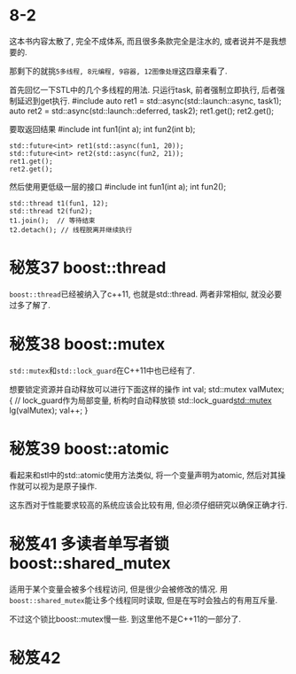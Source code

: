 # 8-2

这本书内容太散了, 完全不成体系, 而且很多条款完全是注水的, 或者说并不是我想要的.

那剩下的就挑`5多线程, 8元编程, 9容器, 12图像处理`这四章来看了.

首先回忆一下STL中的几个多线程的用法.
只运行task, 前者强制立即执行, 后者强制延迟到get执行.
    #include <future>
	auto ret1 = std::async(std::launch::async, task1);
	auto ret2 = std::async(std::launch::deferred, task2);
	ret1.get();
	ret2.get();

要取返回结果
    #include <future>
    int fun1(int a);
    int fun2(int b);
    
    std::future<int> ret1(std::async(fun1, 20));
    std::future<int> ret2(std::async(fun2, 21));
    ret1.get();
    ret2.get();

然后使用更低级一层的接口
    #include <future>
    int fun1(int a);
    int fun2();

	std::thread t1(fun1, 12);
	std::thread t2(fun2);
    t1.join();  // 等待结束
    t2.detach(); // 线程脱离并继续执行

# 秘笈37 boost::thread

`boost::thread`已经被纳入了c++11, 也就是std::thread.
两者非常相似, 就没必要过多了解了.

# 秘笈38 boost::mutex

`std::mutex`和`std::lock_guard`在C++11中也已经有了.

想要锁定资源并自动释放可以进行下面这样的操作
	int val;
	std::mutex valMutex;
	{
        // lock_guard作为局部变量, 析构时自动释放锁
		std::lock_guard<std::mutex> lg(valMutex); 
		val++;
	}

# 秘笈39 boost::atomic

看起来和stl中的std::atomic使用方法类似, 将一个变量声明为atomic, 然后对其操作就可以视为是原子操作.

这东西对于性能要求较高的系统应该会比较有用, 但必须仔细研究以确保正确才行.

# 秘笈41 多读者单写者锁 boost::shared_mutex

适用于某个变量会被多个线程访问, 但是很少会被修改的情况.
用`boost::shared_mutex`能让多个线程同时读取, 但是在写时会独占的有用互斥量.

不过这个锁比boost::mutex慢一些.
到这里他不是C++11的一部分了.

# 秘笈42 